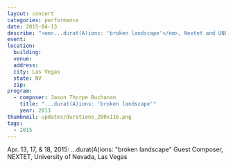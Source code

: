 ```yaml
---
layout: concert
categories: performance
date: 2015-04-13
describe: "<em>...durat(A)ions: 'broken landscape'</em>, Nextet and UNLV Percussion Ensemble April 13, 17, 18."
event:
location:
  building:
  venue:
  address:
  city: Las Vegas
  state: NV
  zip:
program:
  - composer: Jason Thorpe Buchanan
    title: "...durat(A)ions: 'broken landscape'"
    year: 2013
thumbnail: updates/durations_280x116.png
tags:
  - 2015
---
```


Apr. 13, 17, & 18, 2015: …durat(A)ions: "broken landscape" Guest Composer, NEXTET, University of Nevada, Las Vegas
